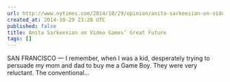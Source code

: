 ```yaml
---
url: http://www.nytimes.com/2014/10/29/opinion/anita-sarkeesian-on-video-games-great-future.html
created_at: 2014-10-29 23:28 UTC
published: false
title: Anita Sarkeesian on Video Games’ Great Future
tags: []
---
```


SAN FRANCISCO — I remember, when I was a kid, desperately trying to persuade my mom and dad to buy me a Game Boy. They were very reluctant. The conventional…
